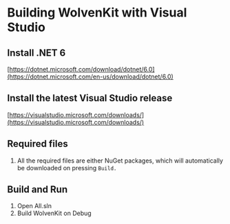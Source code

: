 # Building WolvenKit with Visual Studio

## **Install .NET 6**

[https://dotnet.microsoft.com/download/dotnet/6.0](https://dotnet.microsoft.com/en-us/download/dotnet/6.0)

## **Install the latest Visual Studio release**

[https://visualstudio.microsoft.com/downloads/](https://visualstudio.microsoft.com/downloads/)

## **Required files**

1. All the required files are either NuGet packages, which will automatically be downloaded on pressing `Build.`

## **Build and Run**

1. Open All.sln
2. Build WolvenKit on Debug

